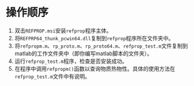 # 操作顺序

1. 双击`REFPROP.msi`安装`refprop`程序主体。
2. 将`REFPRP64_thunk_pcwin64.dll`复制到`refprop`程序所在文件夹中。
3. 将`refpropm.m`、`rp_proto.m`、`rp_proto64.m`、`refprop_test.m`文件复制到matlab的工作文件夹中（即你编写matlab脚本的文件夹）。
4. 运行`refprop_test.m`程序，检查是否安装成功。
5. 在程序中调用`refpropm()`函数以查询物质热物性。具体的使用方法在`refprop_test.m`文件中有说明。

